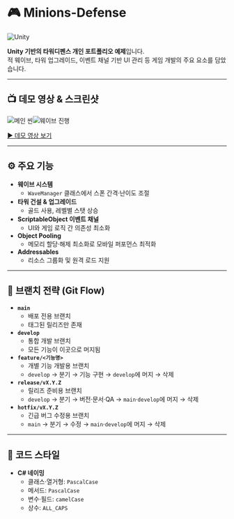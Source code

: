 # 🎮 Minions-Defense

![Unity](https://img.shields.io/badge/Unity-6000.1.7f1-blue)

**Unity 기반의 타워디펜스 개인 포트폴리오 예제**입니다.  
적 웨이브, 타워 업그레이드, 이벤트 채널 기반 UI 관리 등 게임 개발의 주요 요소를 담았습니다.

---

## 📺 데모 영상 & 스크린샷

![메인 씬](docs/assets/screenshot_main.png)![웨이브 진행](docs/assets/screenshot_wave.png)

[▶️ 데모 영상 보기](https://youtu.be/%EC%98%88%EC%8B%9CURL)

---

## ⚙️ 주요 기능

-   **웨이브 시스템**
    -   `WaveManager` 클래스에서 스폰 간격·난이도 조절
-   **타워 건설 & 업그레이드**
    -   골드 사용, 레벨별 스탯 상승
-   **ScriptableObject 이벤트 채널**
    -   UI와 게임 로직 간 의존성 최소화
-   **Object Pooling**
    -   메모리 할당·해제 최소화로 모바일 퍼포먼스 최적화
-   **Addressables**
    -   리소스 그룹화 및 원격 로드 지원

---

## 🤝 브랜치 전략 (Git Flow)

-   **`main`**
    -   배포 전용 브랜치
    -   태그된 릴리즈만 존재
-   **`develop`**
    -   통합 개발 브랜치
    -   모든 기능이 이곳으로 머지됨
-   **`feature/<기능명>`**
    -   개별 기능 개발용 브랜치
    -   `develop` → 분기 → 기능 구현 → `develop`에 머지 → 삭제
-   **`release/vX.Y.Z`**
    -   릴리즈 준비용 브랜치
    -   `develop` → 분기 → 버전·문서·QA → `main`·`develop`에 머지 → 삭제
-   **`hotfix/vX.Y.Z`**
    -   긴급 버그 수정용 브랜치
    -   `main` → 분기 → 수정 → `main`·`develop`에 머지 → 삭제

---

## 🤖 코드 스타일

-   **C# 네이밍**
    -   클래스·열거형: `PascalCase`
    -   메서드: `PascalCase`
    -   변수·필드: `camelCase`
    -   상수: `ALL_CAPS`
